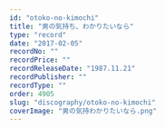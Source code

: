 ```yaml
---
id: "otoko-no-kimochi"
title: "男の気持ち、わかりたいなら"
type: "record"
date: "2017-02-05"
recordNo: ""
recordPrice: ""
recordReleaseDate: "1987.11.21"
recordPublisher: ""
recordType: ""
order: 4905
slug: "discography/otoko-no-kimochi"
coverImage: "男の気持わかりたいなら.png"
---
```



